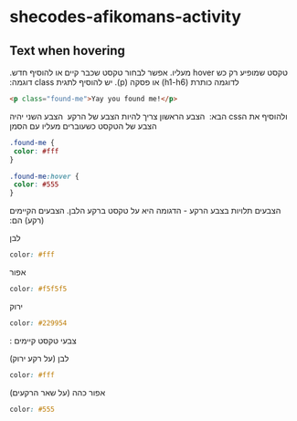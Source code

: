 # shecodes-afikomans-activity

## Text when hovering
טקסט שמופיע רק כש&#x202b; hover מעליו.
אפשר לבחור טקסט שכבר קיים או להוסיף חדש. לדוגמה כותרת (h1-h6) או פסקה (p).
יש להוסיף לתגית class דוגמה:

```html
<p class="found-me">Yay you found me!</p>
```

ולהוסיף את ה&#x202b;css הבא:
&#x202b; הצבע הראשון צריך להיות הצבע של הרקע
 &#x202b; הצבע השני יהיה הצבע של הטקסט כשעוברים מעליו עם הסמן
 
 ```css
 .found-me {
  color: #fff
}

.found-me:hover {
  color: #555
}
 ```
&#x202b; הצבעים תלויות בצבע הרקע - הדגומה היא על טקסט ברקע הלבן. הצבעים הקיימים (רקע) הם:

&#x202b; לבן
```css
color: #fff
```
&#x202b; אפור
```css
color: #f5f5f5
```
&#x202b; ירוק
```css
color: #229954
```

&#x202b; צבעי טקסט קיימים :

&#x202b; לבן (על רקע ירוק)
```css
color: #fff
```
&#x202b; אפור כהה (על שאר הרקעים)
```css
color: #555
```

## 
